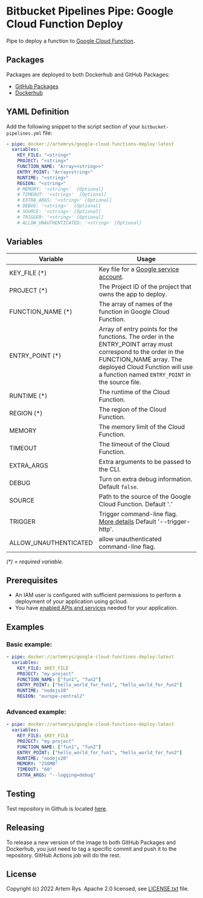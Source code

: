 # Bitbucket Pipelines Pipe: Google Cloud Function Deploy

Pipe to deploy a function to [Google Cloud Function][gcf].

## Packages

Packages are deployed to both Dockerhub and GitHub Packages:

- [GitHub Packages](https://github.com/gyzo/google-cloud-functions-deploy/pkgs/container/google-cloud-functions-deploy)
- [Dockerhub](https://hub.docker.com/r/gyzo/google-cloud-functions-deploy)

## YAML Definition

Add the following snippet to the script section of your `bitbucket-pipelines.yml` file:

```yaml
- pipe: docker://artemrys/google-cloud-functions-deploy:latest
  variables:
    KEY_FILE: "<string>"
    PROJECT: "<string>"
    FUNCTION_NAME: "Array<<string>>"
    ENTRY_POINT: "Array<string>"
    RUNTIME: "<string>"
    REGION: "<string>"
    # MEMORY: '<string>'  [Optional]
    # TIMEOUT: '<string>'  [Optional]
    # EXTRA_ARGS: '<string>' [Optional]
    # DEBUG: '<string>'  [Optional]
    # SOURCE: '<string>' [Optional]
    # TRIGGER: '<string>' [Optional]
    # ALLOW_UNAUTHENTICATED: '<string>' [Optional]
```

## Variables

| Variable              | Usage                                                                                                                                                                                                                        |
| --------------------- | ---------------------------------------------------------------------------------------------------------------------------------------------------------------------------------------------------------------------------- |
| KEY_FILE (\*)         | Key file for a [Google service account](https://cloud.google.com/iam/docs/creating-managing-service-account-keys).                                                                                                           |
| PROJECT (\*)          | The Project ID of the project that owns the app to deploy.                                                                                                                                                                   |
| FUNCTION_NAME (\*)    | The array of names of the function in Google Cloud Function.                                                                                                                                                                 |
| ENTRY_POINT (\*)      | Array of entry points for the functions. The order in the ENTRY_POINT array must correspond to the order in the FUNCTION_NAME array. The deployed Cloud Function will use a function named `ENTRY_POINT` in the source file. |
| RUNTIME (\*)          | The runtime of the Cloud Function.                                                                                                                                                                                           |
| REGION (\*)           | The region of the Cloud Function.                                                                                                                                                                                            |
| MEMORY                | The memory limit of the Cloud Function.                                                                                                                                                                                      |
| TIMEOUT               | The timeout of the Cloud Function.                                                                                                                                                                                           |
| EXTRA_ARGS            | Extra arguments to be passed to the CLI.                                                                                                                                                                                     |
| DEBUG                 | Turn on extra debug information. Default `false`.                                                                                                                                                                            |
| SOURCE                | Path to the source of the Google Cloud Function. Default '.'                                                                                                                                                                 |
| TRIGGER               | Trigger command-line flag. [More details](https://cloud.google.com/functions/docs/concepts/events-triggers) Default '--trigger-http'.                                                                                        |
| ALLOW_UNAUTHENTICATED | allow unauthenticated command-line flag.                                                                                                                                                                                     |

_(\*) = required variable._

## Prerequisites

- An IAM user is configured with sufficient permissions to perform a deployment of your application using gcloud.
- You have [enabled APIs and services](https://cloud.google.com/service-usage/docs/enable-disable) needed for your application.

## Examples

### Basic example:

```yaml
- pipe: docker://artemrys/google-cloud-functions-deploy:latest
  variables:
    KEY_FILE: $KEY_FILE
    PROJECT: "my-project"
    FUNCTION_NAME: ["fun1", "fun2"]
    ENTRY_POINT: ["hello_world_for_fun1", "hello_world_for_fun2"]
    RUNTIME: "nodejs20"
    REGION: "europe-central2"
```

### Advanced example:

```yaml
- pipe: docker://artemrys/google-cloud-functions-deploy:latest
  variables:
    KEY_FILE: $KEY_FILE
    PROJECT: "my-project"
    FUNCTION_NAME: ["fun1", "fun2"]
    ENTRY_POINT: ["hello_world_for_fun1", "hello_world_for_fun2"]
    RUNTIME: "nodejs20"
    MEMORY: "256MB"
    TIMEOUT: "60"
    EXTRA_ARGS: "--logging=debug"
```

## Testing

Test repository in Github is located [here](https://github.com/gyzo/google-cloud-functions-deploy).

## Releasing

To release a new version of the image to both GitHub Packages and Dockerhub, you just need to tag a specific commit and push it to the repository. GitHub Actions job will do the rest.

## License

Copyright (c) 2022 Artem Rys.
Apache 2.0 licensed, see [LICENSE.txt](LICENSE.txt) file.

[gcf]: https://cloud.google.com/functions
[github_repo]: https://github.org/gyzo/google-cloud-functions-deploy
